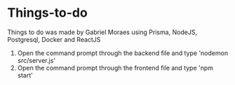 # Things-to-do
Things to do was made by Gabriel Moraes using Prisma, NodeJS, Postgresql, Docker and ReactJS

 1. Open the command prompt through the backend file and type 'nodemon src/server.js'
 2. Open the command prompt through the frontend file and type 'npm start'

